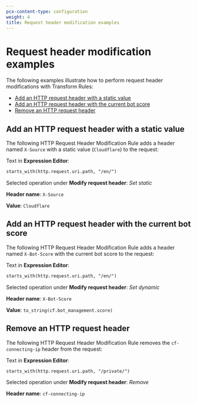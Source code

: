 ```yaml
---
pcx-content-type: configuration
weight: 4
title: Request header modification examples
---
```


# Request header modification examples

The following examples illustrate how to perform request header modifications with Transform Rules:

- [Add an HTTP request header with a static value](#add-an-http-request-header-with-a-static-value)
- [Add an HTTP request header with the current bot score](#add-an-http-request-header-with-the-current-bot-score)
- [Remove an HTTP request header](#remove-an-http-request-header)

## Add an HTTP request header with a static value

The following HTTP Request Header Modification Rule adds a header named `X-Source` with a static value (`Cloudflare`) to the request:

<Example>

Text in **Expression Editor**:

```txt
starts_with(http.request.uri.path, "/en/")
```

Selected operation under **Modify request header**: _Set static_

**Header name**: `X-Source`

**Value**: `Cloudflare`

</Example>

## Add an HTTP request header with the current bot score

The following HTTP Request Header Modification Rule adds a header named `X-Bot-Score` with the current bot score to the request:

<Example>

Text in **Expression Editor**:

```txt
starts_with(http.request.uri.path, "/en/")
```

Selected operation under **Modify request header**: _Set dynamic_

**Header name**: `X-Bot-Score`

**Value**: `to_string(cf.bot_management.score)`

</Example>

## Remove an HTTP request header

The following HTTP Request Header Modification Rule removes the `cf-connecting-ip` header from the request:

<Example>

Text in **Expression Editor**:

```txt
starts_with(http.request.uri.path, "/private/")
```

Selected operation under **Modify request header**: _Remove_

**Header name**: `cf-connecting-ip`

</Example>